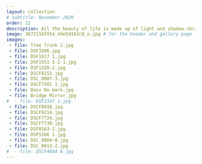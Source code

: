 ```yaml
---
layout: collection
# subtitle: November 2020
order: 12
description: All the beauty of life is made up of light and shadow.<br/><br/><em>Leo Tolstoy</em>
image: 36721165554_4de5d163c8_o.jpg # for the header and gallery page
images:
 - file: Tree Trunk 2.jpg
 - file: DSF3306.jpg
 - file: DSF1917 1.jpg
 - file: DSF1551-1-2-1.jpg
 - file: DSF1320-2.jpg
 - file: DSCF8153.jpg
 - file: DSC_0007-3.jpg
 - file: DSCF7581 1.jpg
 - file: Bass No mark.jpg
 - file: Bridge Mirror.jpg
#  - file: DSF2347 1.jpg
 - file: DSCF8918.jpg
 - file: DSCF9214.jpg
 - file: DSCF7724.jpg
 - file: DSCF7730.jpg
 - file: DSF0163-2.jpg
 - file: DSF5166 1.jpg
 - file: DSC_0004-8.jpg
 - file: DSC_0013-2.jpg
#  - file: DSCF4684 6.jpg
---
```


